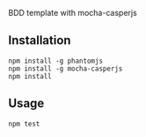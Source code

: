 BDD template with mocha-casperjs

## Installation

```
npm install -g phantomjs
npm install -g mocha-casperjs
npm install
```

## Usage

```
npm test
```

